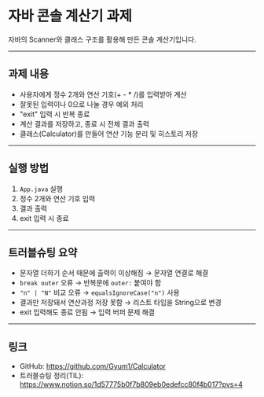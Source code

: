 # 자바 콘솔 계산기 과제

자바의 Scanner와 클래스 구조를 활용해 만든 콘솔 계산기입니다.

---

## 과제 내용

- 사용자에게 정수 2개와 연산 기호(+ - * /)를 입력받아 계산
- 잘못된 입력이나 0으로 나눌 경우 예외 처리
- "exit" 입력 시 반복 종료
- 계산 결과를 저장하고, 종료 시 전체 결과 출력
- 클래스(Calculator)를 만들어 연산 기능 분리 및 히스토리 저장

---

## 실행 방법

1. `App.java` 실행
2. 정수 2개와 연산 기호 입력
3. 결과 출력
4. exit 입력 시 종료

---

## 트러블슈팅 요약

- 문자열 더하기 순서 때문에 출력이 이상해짐 → 문자열 연결로 해결
- `break outer` 오류 → 반복문에 `outer:` 붙여야 함
- `"n" | "N"` 비교 오류 → `equalsIgnoreCase("n")` 사용
- 결과만 저장돼서 연산과정 저장 못함 → 리스트 타입을 String으로 변경
- exit 입력해도 종료 안됨 → 입력 버퍼 문제 해결

---

## 링크

- GitHub: https://github.com/Gyum1/Calculator
- 트러블슈팅 정리(TIL): https://www.notion.so/1d57775b0f7b809eb0edefcc80f4b017?pvs=4
